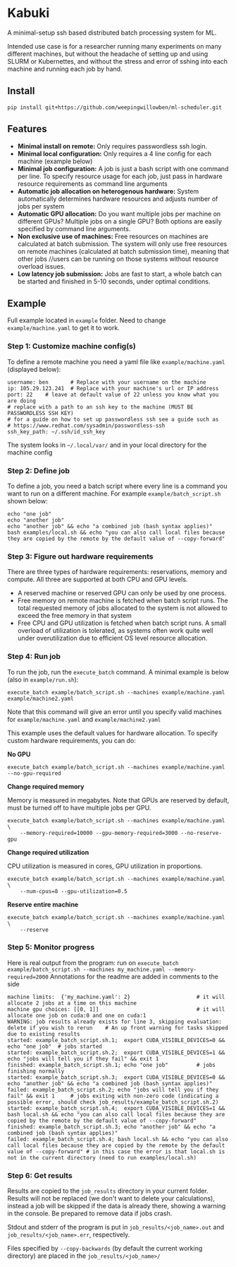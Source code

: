 # Kabuki

A minimal-setup ssh based distributed batch processing system for ML.

Intended use case is for a researcher running many experiments on many different machines, but without the headache of setting up and using SLURM or Kubernettes, and without the stress and error of sshing into each machine and running each job by hand.

## Install

```
pip install git+https://github.com/weepingwillowben/ml-scheduler.git
```

## Features

* **Minimal install on remote:** Only requires passwordless ssh login.
* **Minimal local configuration:** Only requires a 4 line config for each machine (example below)
* **Minimal job configuration:** A job is just a bash script with one command per line. To specify resource usage for each job, just pass in hardware resource requirements as command line arguments
* **Automatic job allocation on heterogenous hardware:** System automatically determines hardware resources and adjusts number of jobs per system
* **Automatic GPU allocation:** Do you want multiple jobs per machine on different GPUs? Multiple jobs on a single GPU? Both options are easily specified by command line arguments.
* **Non exclusive use of machines:** Free resources on machines are calculated at batch submission. The system will only use free resources on remote machines (calculated at batch submission time), meaning that other jobs //users can be running on those systems without resource overload issues.
* **Low latency job submission:** Jobs are fast to start, a whole batch can be started and finished in 5-10 seconds, under optimal conditions.

## Example

Full example located in `example` folder. Need to change `example/machine.yaml` to get it to work.

### Step 1: Customize machine config(s)

To define a remote machine you need a yaml file like `example/machine.yaml` (displayed below):

```
username: ben       # Replace with your username on the machine
ip: 105.29.123.241  # Replace with your machine's url or IP address
port: 22    # leave at default value of 22 unless you know what you are doing
# replace with a path to an ssh key to the machine (MUST BE PASSWORDLESS SSH KEY)
# for a guide on how to set up passwordless ssh see a guide such as
# https://www.redhat.com/sysadmin/passwordless-ssh
ssh_key_path: ~/.ssh/id_ssh_key
```

The system looks in `~/.local/var/` and in your local directory for the machine config

### Step 2: Define job

To define a job, you need a batch script where every line is a command you want to run on a different machine. For example `example/batch_script.sh` shown below:

```
echo "one job"
echo "another job"
echo "another job" && echo "a combined job (bash syntax applies)"
bash examples/local.sh && echo "you can also call local files because they are copied by the remote by the default value of --copy-forward"
```

### Step 3: Figure out hardware requirements

There are three types of hardware requirements: reservations, memory and compute. All three are supported at both CPU and GPU levels.

* A reserved machine or reserved GPU can only be used by one process.
* Free memory on remote machine is fetched when batch script runs. The total requested memory of jobs allocated to the system is not allowed to exceed the free memory in that system
* Free CPU and GPU utilization is fetched when batch script runs. A small overload of utilization is tolerated, as systems often work quite well under overutilization due to efficient OS level resource allocation.


### Step 4: Run job

To run the job, run the `execute_batch` command. A minimal example is below (also in `example/run.sh`):

```
execute_batch example/batch_script.sh --machines example/machine.yaml example/machine2.yaml
```

Note that this command will give an error until you specify valid machines for `example/machine.yaml` and `example/machine2.yaml`

This example uses the default values for hardware allocation. To specify custom hardware requirements, you can do:

**No GPU**

```
execute_batch example/batch_script.sh --machines example/machine.yaml --no-gpu-required
```

**Change required memory**

Memory is measured in megabytes. Note that GPUs are reserved by default, must be turned off to have multiple jobs per GPU.

```
execute_batch example/batch_script.sh --machines example/machine.yaml \
    --memory-required=10000 --gpu-memory-required=3000 --no-reserve-gpu
```

**Change required utilization**

CPU utilization is measured in cores, GPU utilization in proportions.

```
execute_batch example/batch_script.sh --machines example/machine.yaml \
    --num-cpus=8 --gpu-utilization=0.5
```


**Reserve entire machine**

```
execute_batch example/batch_script.sh --machines example/machine.yaml \
    --reserve
```

### Step 5: Monitor progress

Here is real output from the program: run on `execute_batch example/batch_script.sh --machines my_machine.yaml --memory-required=2000` Annotations for the readme are added in comments to the side

```
machine limits:  {'my_machine.yaml': 2}                     # it will allocate 2 jobs at a time on this machine
machine gpu choices: [[0, 1]]                               # it will allocate one job on cuda:0 and one on cuda:1
WARNING: job results already exists for line 3, skipping evaluation: delete if you wish to rerun    # An up front warning for tasks skipped due to existing results
started: example_batch_script.sh.1;  export CUDA_VISIBLE_DEVICES=0 && echo "one job"  # jobs started
started: example_batch_script.sh.2;  export CUDA_VISIBLE_DEVICES=1 && echo "jobs will tell you if they fail" && exit 1
finished: example_batch_script.sh.1; echo "one job"         # jobs finishing normally
started: example_batch_script.sh.3;  export CUDA_VISIBLE_DEVICES=0 && echo "another job" && echo "a combined job (bash syntax applies)"
failed: example_batch_script.sh.2; echo "jobs will tell you if they fail" && exit 1     # jobs exiting with non-zero code (indicating a possible error, should check job_results/example_batch_script.sh.2)
started: example_batch_script.sh.4;  export CUDA_VISIBLE_DEVICES=1 && bash local.sh && echo "you can also call local files because they are copied by the remote by the default value of --copy-forward"
finished: example_batch_script.sh.3; echo "another job" && echo "a combined job (bash syntax applies)"
failed: example_batch_script.sh.4; bash local.sh && echo "you can also call local files because they are copied by the remote by the default value of --copy-forward" # in this case the error is that local.sh is not in the current directory (need to run examples/local.sh)
```

### Step 6: Get results

Results are copied to the `job_results` directory in your current folder. Results will not be replaced (we don't want to delete your calculations), instead a job will be skipped if the data is already there, showing a warning in the console. Be prepared to remove data if jobs crash.

Stdout and stderr of the program is put in `job_results/<job_name>.out` and `job_results/<job_name>.err`, respectively.

Files specified by `--copy-backwards` (by default the current working directory) are placed in the `job_results/<job_name>/ `
